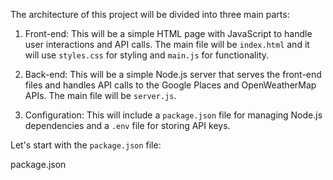 The architecture of this project will be divided into three main parts:

1. Front-end: This will be a simple HTML page with JavaScript to handle user interactions and API calls. The main file will be `index.html` and it will use `styles.css` for styling and `main.js` for functionality.

2. Back-end: This will be a simple Node.js server that serves the front-end files and handles API calls to the Google Places and OpenWeatherMap APIs. The main file will be `server.js`.

3. Configuration: This will include a `package.json` file for managing Node.js dependencies and a `.env` file for storing API keys.

Let's start with the `package.json` file:

package.json
